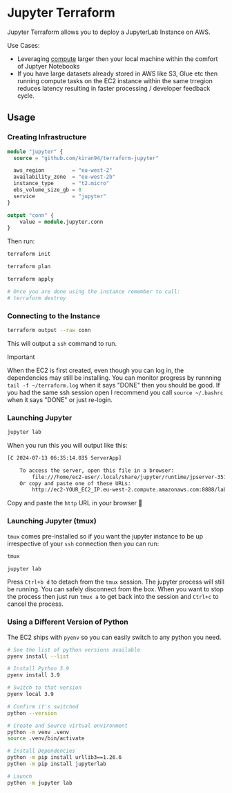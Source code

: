 # Jupyter Terraform

Jupyter Terraform allows you to deploy a JupyterLab Instance on AWS.

Use Cases: 
* Leveraging [compute](https://aws.amazon.com/ec2/instance-types/) larger then your local machine within the comfort of Juptyer Notebooks
* If you have large datasets already stored in AWS like S3, Glue etc then running compute tasks on the EC2 instance within the same trregion reduces latency resulting in faster processing / developer feedback cycle.

## Usage

### Creating Infrastructure

```terraform
module "jupyter" {
  source = "github.com/kiran94/terraform-jupyter"

  aws_region         = "eu-west-2"
  availability_zone  = "eu-west-2b"
  instance_type      = "t2.micro"
  ebs_volume_size_gb = 8
  service            = "jupyter"
}

output "conn" {
    value = module.jupyter.conn
}
```

Then run:

```bash
terraform init

terraform plan

terraform apply

# Once you are done using the instance remember to call:
# terraform destroy
```

### Connecting to the Instance

```bash
terraform output --raw conn
```

This will output a `ssh` command to run.

> [!IMPORTANT]  
> When the EC2 is first created, even though you can log in, the dependencies may still be installing. You can monitor progress by runnning `tail -f ~/terraform.log` when it says "DONE" then you should be good. If you had the same ssh session open I recommend you call `source ~/.bashrc` when it says "DONE" or just re-login.

### Launching Jupyter

```bash
jupyter lab
```

When you run this you will output like this: 

```bash
[C 2024-07-13 06:35:14.035 ServerApp]

    To access the server, open this file in a browser:
        file:///home/ec2-user/.local/share/jupyter/runtime/jpserver-3578-open.html
    Or copy and paste one of these URLs:
        http://ec2-YOUR_EC2_IP.eu-west-2.compute.amazonaws.com:8888/lab?token=YOUR_TOKEN
```

Copy and paste the `http` URL in your browser 🚀

### Launching Jupyter (tmux)

`tmux` comes pre-installed so if you want the jupyter instance to be up irrespective of your `ssh` connection then you can run: 

```bash
tmux

jupyter lab
```

Press `Ctrl+b d` to detach from the `tmux` session. The jupyter process will still be running. You can safely disconnect from the box. When you want to stop the process then just run `tmux a` to get back into the session and `Ctrl+c` to cancel the process.

### Using a Different Version of Python

The EC2 ships with `pyenv` so you can easily switch to any python you need.

```bash
# See the list of python versions available
pyenv install --list 

# Install Python 3.9
pyenv install 3.9

# Switch to that version
pyenv local 3.9

# Confirm it's switched
python --version

# Create and Source virtual environment
python -m venv .venv
source .venv/bin/activate

# Install Dependencies
python -m pip install urllib3==1.26.6
python -m pip install jupyterlab

# Launch
python -m jupyter lab
```
